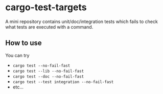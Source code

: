 # cargo-test-targets
A mini repository contains unit/doc/integration tests which fails to check what tests are executed with a command.

## How to use
You can try

- `cargo test --no-fail-fast`
- `cargo test --lib --no-fail-fast`
- `cargo test --doc --no-fail-fast`
- `cargo test --test integration --no-fail-fast`
- etc...
